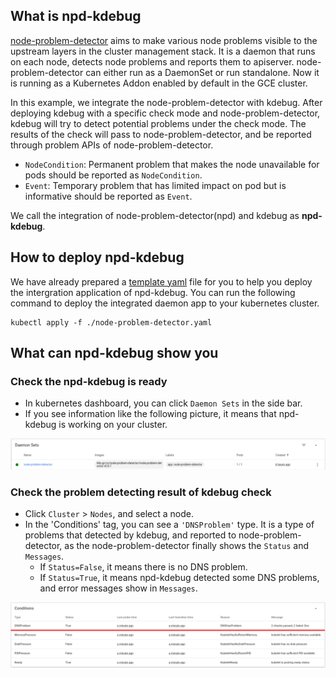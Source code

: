 ## What is npd-kdebug

[node-problem-detector](https://github.com/kubernetes/node-problem-detector) aims to make various node problems visible to the upstream layers in the cluster management stack. It is a daemon that runs on each node, detects node problems and reports them to apiserver. node-problem-detector can either run as a DaemonSet or run standalone. Now it is running as a Kubernetes Addon enabled by default in the GCE cluster.

In this example, we integrate the node-problem-detector with kdebug. After deploying kdebug with a specific check mode and node-problem-detector, kdebug will try to detect potential problems under the check mode. The results of the check will pass to node-problem-detector, and be reported through problem APIs of node-problem-detector. 
* `NodeCondition`: Permanent problem that makes the node unavailable for pods should
be reported as `NodeCondition`.
* `Event`: Temporary problem that has limited impact on pod but is informative
should be reported as `Event`.

We call the integration of node-problem-detector(npd) and kdebug as **npd-kdebug**.

## How to deploy npd-kdebug

We have already prepared a [template yaml](./node-problem-detector.yaml) file for you to help you deploy the intergration application of npd-kdebug. You can run the following command to deploy the integrated daemon app to your kubernetes cluster.
```shell
kubectl apply -f ./node-problem-detector.yaml
```

## What can npd-kdebug show you

### Check the npd-kdebug is ready
* In kubernetes dashboard, you can click `Daemon Sets` in the side bar. 
* If you see information like the following picture, it means that npd-kdebug is working on your cluster. 

![image](../../resource/npd/npd-dashboard-daemonsets.png)

### Check the problem detecting result of kdebug check
* Click `Cluster` > `Nodes`, and select a node. 
* In the 'Conditions' tag, you can see a `'DNSProblem'` type. It is a type of problems that detected by kdebug, and reported to node-problem-detector, as the node-problem-detector finally shows the `Status` and `Messages`. 
    * If `Status=False`, it means there is no DNS problem. 
    * If `Status=True`, it means npd-kdebug detected some DNS problems, and error messages show in `Messages`.

![image](../../resource/npd/npd-dashboard-DNSProblem.png)